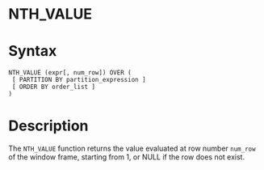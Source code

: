 # NTH_VALUE

#

# Syntax

```
NTH_VALUE (expr[, num_row]) OVER ( 
 [ PARTITION BY partition_expression ] 
 [ ORDER BY order_list ]
)
```

#

# Description

The `NTH_VALUE` function returns the value evaluated at row number `num_row` of the window frame, starting from 1, or NULL if the row does not exist.